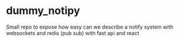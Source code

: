 # dummy_notipy
Small repo to expose how easy can we describe a notify system with websockets and redis (pub sub) with fast api and react
